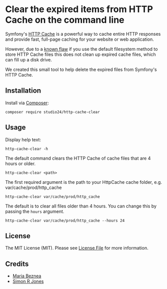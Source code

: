# Clear the expired items from HTTP Cache on the command line

Symfony's [HTTP Cache](https://symfony.com/doc/current/http_cache.html) is a powerful way to cache entire HTTP responses 
and provide fast, full-page caching for your website or web application.

However, due to a [known flaw](https://github.com/symfony/symfony/pull/6855) if you use the default filesystem method to 
store HTTP Cache files this does not clean up expired cache files, which can fill up a disk drive.

We created this small tool to help delete the expired files from Symfony's HTTP Cache. 

## Installation

Install via [Composer](https://getcomposer.org/):

```
composer require studio24/http-cache-clear
```


## Usage

Display help text:

```
http-cache-clear -h
```

The default command clears the HTTP Cache of cache files that are 4 hours or older.

```
http-cache-clear <path>
```

The first required argument is the path to your HttpCache cache folder, e.g. var/cache/prod/http_cache

```
http-cache-clear var/cache/prod/http_cache
```

 
The default is to clear all files older than 4 hours. You can change this by passing the `hours` argument.

```
http-cache-clear var/cache/prod/http_cache --hours 24 
```

## License

The MIT License (MIT). Please see [License File](LICENSE.md) for more information.

## Credits

- [Maria Beznea](https://www.studio24.net/)
- [Simon R Jones](https://github.com/simonrjones)


